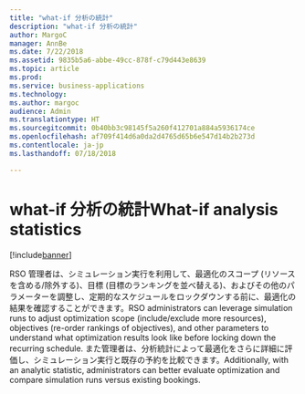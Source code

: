 ```yaml
---
title: "what-if 分析の統計"
description: "what-if 分析の統計"
author: MargoC
manager: AnnBe
ms.date: 7/22/2018
ms.assetid: 9835b5a6-abbe-49cc-878f-c79d443e8639
ms.topic: article
ms.prod: 
ms.service: business-applications
ms.technology: 
ms.author: margoc
audience: Admin
ms.translationtype: HT
ms.sourcegitcommit: 0b40bb3c98145f5a260f412701a884a5936174ce
ms.openlocfilehash: af709f414d6a0da2d4765d65b6e547d14b2b273d
ms.contentlocale: ja-jp
ms.lasthandoff: 07/18/2018

---
```

#  <a name="what-if-analysis-statistics"></a><span data-ttu-id="9d9d9-103">what-if 分析の統計</span><span class="sxs-lookup"><span data-stu-id="9d9d9-103">What-if analysis statistics</span></span>


[!include[banner](../../../../includes/banner.md)]

<span data-ttu-id="9d9d9-104">RSO 管理者は、シミュレーション実行を利用して、最適化のスコープ (リソースを含める/除外する)、目標 (目標のランキングを並べ替える)、およびその他のパラメーターを調整し、定期的なスケジュールをロックダウンする前に、最適化の結果を確認することができます。</span><span class="sxs-lookup"><span data-stu-id="9d9d9-104">RSO administrators can leverage simulation runs to adjust optimization scope (include/exclude more resources), objectives (re-order rankings of objectives), and other parameters to understand what optimization results look like before locking down the recurring schedule.</span></span> <span data-ttu-id="9d9d9-105">また管理者は、分析統計によって最適化をさらに詳細に評価し、シミュレーション実行と既存の予約を比較できます。</span><span class="sxs-lookup"><span data-stu-id="9d9d9-105">Additionally, with an analytic statistic, administrators can better evaluate optimization and compare simulation runs versus existing bookings.</span></span>

